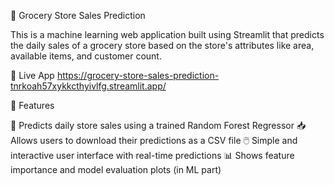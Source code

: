 🛒 Grocery Store Sales Prediction

This is a machine learning web application built using Streamlit that predicts the daily sales of a grocery store based on the store's attributes like area, available items, and customer count.
 
 🚀 Live App
https://grocery-store-sales-prediction-tnrkoah57xykkcthyivlfg.streamlit.app/

🔧 Features

🧠 Predicts daily store sales using a trained Random Forest Regressor
📥 Allows users to download their predictions as a CSV file
🖱️ Simple and interactive user interface with real-time predictions
📊 Shows feature importance and model evaluation plots (in ML part)

